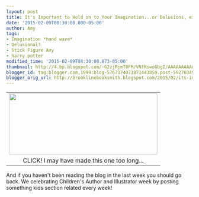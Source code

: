 ```yaml
---
layout: post
title: It's Important to Hold on to Your Imagination...or Delusions, either works.
date: '2015-02-09T08:30:00.000-05:00'
author: Amy
tags:
- Imagination *hand wave*
- Delusional?
- Stick Figure Amy
- harry potter
modified_time: '2015-02-09T08:30:00.873-05:00'
thumbnail: http://4.bp.blogspot.com/-G2zjMjmT8FM/VNfRswoGbgI/AAAAAAAAAus/Zl9-cgheIh4/s72-c/Amy%2BStick.png
blogger_id: tag:blogger.com,1999:blog-5767374071871443859.post-5927034991773410619
blogger_orig_url: http://brooklinebooksmith.blogspot.com/2015/02/its-important-to-hold-on-to-your.html
---
```


<table align="center" cellpadding="0" cellspacing="0" class="tr-caption-container" style="margin-left: auto; margin-right: auto; text-align: center;"><tbody><tr><td style="text-align: center;"><a href="http://4.bp.blogspot.com/-G2zjMjmT8FM/VNfRswoGbgI/AAAAAAAAAus/Zl9-cgheIh4/s1600/Amy%2BStick.png" imageanchor="1" style="margin-left: auto; margin-right: auto;"><img border="0" src="http://4.bp.blogspot.com/-G2zjMjmT8FM/VNfRswoGbgI/AAAAAAAAAus/Zl9-cgheIh4/s1600/Amy%2BStick.png" height="165" width="400" /></a></td></tr><tr><td class="tr-caption" style="text-align: center;">CLICK! I may have made this one too long...</td></tr></tbody></table>And if you haven't been reading the blog in the last week you should go back. We celebrating Children's Author and Illustrator week by posting something kids section related every week!